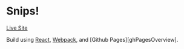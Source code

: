 # Snips!

[Live Site][LiveSite]  

Build using [React][react], [Webpack][webpackProduction], and [Github Pages][ghPagesOverview].

<!-- manhart -->
[LiveSite]: https://jmanhart.github.io/snips/
[react]: https://github.com/facebook/react
[webpackProduction]: https://webpack.github.io/docs/cli.html#production-shortcut-p
